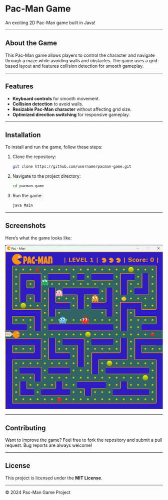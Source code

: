 # Pac-Man Game

An exciting 2D Pac-Man game built in Java!

---

## About the Game

This Pac-Man game allows players to control the character and navigate through a maze while avoiding walls and obstacles. The game uses a grid-based layout and features collision detection for smooth gameplay.

---

## Features

- **Keyboard controls** for smooth movement.
- **Collision detection** to avoid walls.
- **Resizable Pac-Man character** without affecting grid size.
- **Optimized direction switching** for responsive gameplay.

---

## Installation

To install and run the game, follow these steps:

1. Clone the repository:
    ```bash
    git clone https://github.com/username/pacman-game.git
    ```
2. Navigate to the project directory:
    ```bash
    cd pacman-game
    ```
3. Run the game:
    ```bash
    java Main
    ```

---

## Screenshots

Here’s what the game looks like:

![Pac-Man Screenshot](game%20pacman.png)

---

## Contributing

Want to improve the game? Feel free to fork the repository and submit a pull request. Bug reports are always welcome!

---

## License

This project is licensed under the **MIT License**.

---

&copy; 2024 Pac-Man Game Project
